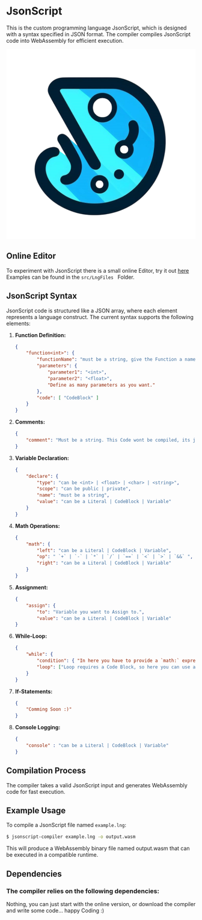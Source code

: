 # JsonScript

This is the custom programming language JsonScript, which is designed with a syntax specified in JSON format. The compiler compiles JsonScript code into WebAssembly for efficient execution.

![OIG-removebg](docs/OIG-removebg.png)

## Online Editor
To experiment with JsonScript there is a small online Editor, try it out [here](https://muvels.github.io/JsonScript/) <br/>
Examples can be found in the ```src/LngFiles ``` Folder.
## JsonScript Syntax

JsonScript code is structured like a JSON array, where each element represents a language construct. The current syntax supports the following elements:

1. **Function Definition:**
    ```json
    {
        "function<int>": {
            "functionName": "must be a string, give the Function a name",
            "parameters": {
                "parameter1": "<int>",
                "parameter2": "<float>",
                "Define as many parameters as you want."
            },
            "code": [ "CodeBlock" ]
        }
    }
    ```

2. **Comments:**
    ```json
    {
        "comment": "Must be a string. This Code wont be compiled, its just a comment"
    }
    ```

3. **Variable Declaration:**
    ```json
    {
        "declare": {
            "type": "can be <int> | <float> | <char> | <string>",
            "scope": "can be public | private",
            "name": "must be a string",
            "value": "can be a Literal | CodeBlock | Variable"
        }
    }
    ```

4. **Math Operations:**
    ```json
    {
        "math": {
            "left": "can be a Literal | CodeBlock | Variable",
            "op": " `+` | `-` | `*` | `/` | `==` | `<` | `>` | `&&` ",
            "right": "can be a Literal | CodeBlock | Variable"
        }
    }
    ```

5. **Assignment:**
    ```json
    {
        "assign": {
            "to": "Variable you want to Assign to.",
            "value": "can be a Literal | CodeBlock | Variable"
    }
    ```
6. **While-Loop:**
    ```json
    {
        "while": {
            "condition": { "In here you have to provide a `math:` expression (4)"},
            "loop": ["Loop requires a Code Block, so here you can use any CodeBlock from above."]
        }
    }
    ```
7. **If-Statements:**
    ```json
    {
        "Comming Soon :)"
    }
    ```
8. **Console Logging:**
    ```json
    {
        "console" : "can be a Literal | CodeBlock | Variable"
    }
    ```

## Compilation Process

The compiler takes a valid JsonScript input and generates WebAssembly code for fast execution.

## Example Usage

To compile a JsonScript file named `example.lng`:

```bash
$ jsonscript-compiler example.lng -o output.wasm
```
This will produce a WebAssembly binary file named output.wasm that can be executed in a compatible runtime.

## Dependencies
### The compiler relies on the following dependencies:
Nothing, you can just start with the online version, or download the compiler and write some code... happy Coding :)
